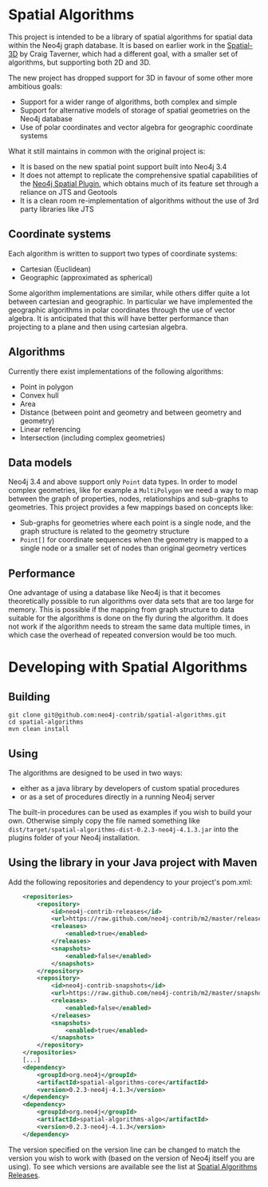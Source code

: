 # Spatial Algorithms

This project is intended to be a library of spatial algorithms for spatial data within the Neo4j graph database.
It is based on earlier work in the [Spatial-3D](https://github.com/craigtaverner/spatial-3d) by Craig Taverner, which had a different goal, with a smaller
set of algorithms, but supporting both 2D and 3D.

The new project has dropped support for 3D in favour of some other more ambitious goals:

* Support for a wider range of algorithms, both complex and simple
* Support for alternative models of storage of spatial geometries on the Neo4j database
* Use of polar coordinates and vector algebra for geographic coordinate systems
 
What it still maintains in common with the original project is:

* It is based on the new spatial point support built into Neo4j 3.4
* It does not attempt to replicate the comprehensive spatial capabilities of the [Neo4j Spatial Plugin](https://github.com/neo4j-contrib/spatial),
  which obtains much of its feature set through a reliance on JTS and Geotools
* It is a clean room re-implementation of algorithms without the use of 3rd party libraries like JTS

## Coordinate systems

Each algorithm is written to support two types of coordinate systems:

* Cartesian (Euclidean)
* Geographic (approximated as spherical)

Some algorithm implementations are similar, while others differ quite a lot between cartesian and geographic.
In particular we have implemented the geographic algorithms in polar coordinates through the use of vector algebra.
It is anticipated that this will have better performance than projecting to a plane and then using cartesian algebra.

## Algorithms

Currently there exist implementations of the following algorithms:

* Point in polygon
* Convex hull
* Area
* Distance (between point and geometry and between geometry and geometry)
* Linear referencing
* Intersection (including complex geometries)

## Data models

Neo4j 3.4 and above support only `Point` data types. In order to model complex geometries, like for example a `MultiPolygon` we need a way to map between
the graph of properties, nodes, relationships and sub-graphs to geometries. This project provides a few mappings based on concepts like:

* Sub-graphs for geometries where each point is a single node, and the graph structure is related to the geometry structure
* `Point[]` for coordinate sequences when the geometry is mapped to a single node or a smaller set of nodes than original geometry vertices

## Performance

One advantage of using a database like Neo4j is that it becomes theoretically possible to run algorithms over data sets that are too large for memory.
This is possible if the mapping from graph structure to data suitable for the algorithms is done on the fly during the algorithm.
It does not work if the algorithm needs to stream the same data multiple times, in which case the overhead of repeated conversion would be too much.

# Developing with Spatial Algorithms

## Building

```
git clone git@github.com:neo4j-contrib/spatial-algorithms.git
cd spatial-algorithms
mvn clean install 
```

## Using

The algorithms are designed to be used in two ways:
 * either as a java library by developers of custom spatial procedures
 * or as a set of procedures directly in a running Neo4j server
 
The built-in procedures can be used as examples if you wish to build your own.
Otherwise simply copy the file named something like `dist/target/spatial-algorithms-dist-0.2.3-neo4j-4.1.3.jar`
into the plugins folder of your Neo4j installation.

## Using the library in your Java project with Maven ##

Add the following repositories and dependency to your project's pom.xml:

~~~xml
    <repositories>
        <repository>
            <id>neo4j-contrib-releases</id>
            <url>https://raw.github.com/neo4j-contrib/m2/master/releases</url>
            <releases>
                <enabled>true</enabled>
            </releases>
            <snapshots>
                <enabled>false</enabled>
            </snapshots>
        </repository>
        <repository>
            <id>neo4j-contrib-snapshots</id>
            <url>https://raw.github.com/neo4j-contrib/m2/master/snapshots</url>
            <releases>
                <enabled>false</enabled>
            </releases>
            <snapshots>
                <enabled>true</enabled>
            </snapshots>
        </repository>
    </repositories>
    [...]
    <dependency>
        <groupId>org.neo4j</groupId>
        <artifactId>spatial-algorithms-core</artifactId>
        <version>0.2.3-neo4j-4.1.3</version>
    </dependency>
    <dependency>
        <groupId>org.neo4j</groupId>
        <artifactId>spatial-algorithms-algo</artifactId>
        <version>0.2.3-neo4j-4.1.3</version>
    </dependency>
~~~

The version specified on the version line can be changed to match the version you wish to work with (based on the version of Neo4j itself you are using).
To see which versions are available see the list at [Spatial Algorithms Releases](https://github.com/neo4j-contrib/m2/tree/master/releases/org/neo4j/spatial-algorithms-algo).
